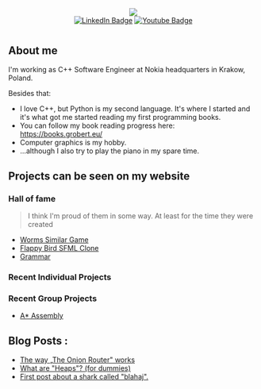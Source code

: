 <div id="header" style="margin-bottom: 40px" align="center">
<img src="img/banner.gif"/>
<div id="badges">
  <a href="https://www.linkedin.com/in/dawidgrobert"><img src="https://img.shields.io/badge/LinkedIn-blue?style=for-the-badge&logo=linkedin&logoColor=white" alt="LinkedIn Badge"/></a>
  <a href="https://www.youtube.com/channel/UC9SYlUs82WIslwklznlg1mw"><img src="https://img.shields.io/badge/YouTube-red?style=for-the-badge&logo=youtube&logoColor=white" alt="Youtube Badge"/></a>
</div>
</div>

## About me
I'm working as C++ Software Engineer at Nokia headquarters in Krakow, Poland.

Besides that:
- I love C++, but Python is my second language. It's where I started and it's what got me started reading my first programming books.
- You can follow my book reading progress here: https://books.grobert.eu/
- Computer graphics is my hobby.
- ...although I also try to play the piano in my spare time.

## Projects can be seen on my website
### Hall of fame
> I think I'm proud of them in some way. At least for the time they were created
<!-- HALL-OF-FAME-LIST:START -->
- [Worms Similar Game](http://grobert.eu/worms-similar-game/)
- [Flappy Bird SFML Clone](http://grobert.eu/flappy-bird-sfml-clone/)
- [Grammar](http://grobert.eu/grammar/)
<!-- HALL-OF-FAME-LIST:END -->

### Recent Individual Projects
<!-- RECENT-INDIVIDUAL-PROJECTS-LIST:START -->
<!-- RECENT-INDIVIDUAL-PROJECTS-LIST:END -->

### Recent Group Projects
<!-- RECENT-GROUP-PROJECTS-LIST:START -->
- [A* Assembly](http://grobert.eu/a-assembly/)
<!-- RECENT-GROUP-PROJECTS-LIST:END -->

## Blog Posts :
<!-- BLOG-POST-LIST:START -->
- [The way „The Onion Router&quot; works](http://blog.grobert.eu/the-way-the-onion-router-works/)
- [What are &quot;Heaps&quot;? &lpar;for dummies&rpar;](http://blog.grobert.eu/what-are-heaps/)
- [First post about a shark called &quot;blahaj&quot;.](http://blog.grobert.eu/test-post/)
<!-- BLOG-POST-LIST:END -->